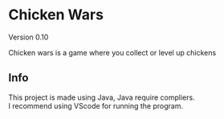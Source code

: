 # Chicken Wars
Version 0.10

Chicken wars is a game where you collect or level up chickens

## Info
This project is made using Java, Java require compliers.
<br/>
I recommend using VScode for running the program.
